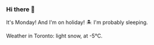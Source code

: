 ### Hi there :wave:

It's Monday! And I'm on holiday! :desert_island: I'm probably sleeping.

Weather in Toronto: light snow, at -5°C.
